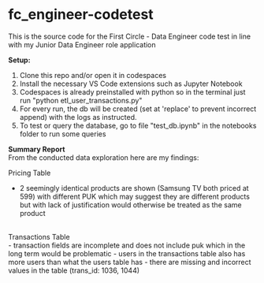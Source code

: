 # fc_engineer-codetest
This is the source code for the First Circle - Data Engineer code test in line with my Junior Data Engineer role application

**Setup:**
1. Clone this repo and/or open it in codespaces
2. Install the necessary VS Code extensions such as Jupyter Notebook
3. Codespaces is already preinstalled with python so in the terminal just run "python etl_user_transactions.py"
4. For every run, the db will be created (set at 'replace' to prevent incorrect append) with the logs as instructed.
5. To test or query the database, go to file "test_db.ipynb" in the notebooks folder to run some queries

**Summary Report**
 <br>
From the conducted data exploration here are my findings:

Pricing Table
 <br>
- 2 seemingly identical products are shown (Samsung TV both priced at 599) with different PUK which may suggest they are different products but with lack of justification would otherwise be treated as the same product
 <br>
Transactions Table
 <br>
- transaction fields are incomplete and does not include puk which in the long term would be problematic
- users in the transactions table also has more users than what the users table has
- there are missing and incorrect values in the table (trans_id: 1036, 1044)
